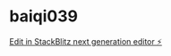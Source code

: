 # baiqi039

[Edit in StackBlitz next generation editor ⚡️](https://stackblitz.com/~/github.com/Chencyyy/baiqi039)